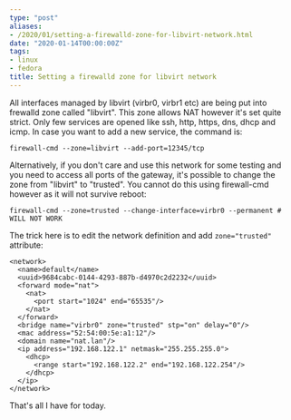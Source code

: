 ```yaml
---
type: "post"
aliases:
- /2020/01/setting-a-firewalld-zone-for-libvirt-network.html
date: "2020-01-14T00:00:00Z"
tags:
- linux
- fedora
title: Setting a firewalld zone for libvirt network
---
```


All interfaces managed by libvirt (virbr0, virbr1 etc) are being put into
frewalld zone called "libvirt". This zone allows NAT however it's set quite
strict. Only few services are opened like ssh, http, https, dns, dhcp and icmp.
In case you want to add a new service, the command is:

    firewall-cmd --zone=libvirt --add-port=12345/tcp

Alternatively, if you don't care and use this network for some testing and you
need to access all ports of the gateway, it's possible to change the zone from
"libvirt" to "trusted". You cannot do this using firewall-cmd however as it
will not survive reboot:

    firewall-cmd --zone=trusted --change-interface=virbr0 --permanent # WILL NOT WORK

The trick here is to edit the network definition and add `zone="trusted"`
attribute:

    <network>
      <name>default</name>
      <uuid>9684cabc-0144-4293-887b-d4970c2d2232</uuid>
      <forward mode="nat">
        <nat>
          <port start="1024" end="65535"/>
        </nat>
      </forward>
      <bridge name="virbr0" zone="trusted" stp="on" delay="0"/>
      <mac address="52:54:00:5e:a1:12"/>
      <domain name="nat.lan"/>
      <ip address="192.168.122.1" netmask="255.255.255.0">
        <dhcp>
          <range start="192.168.122.2" end="192.168.122.254"/>
        </dhcp>
      </ip>
    </network>

That's all I have for today.

